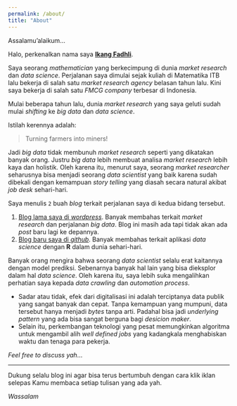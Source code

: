 ```yaml
---
permalink: /about/
title: "About"
---
```


Assalamu’alaikum…

Halo, perkenalkan nama saya [**Ikang
Fadhli**](www.linkedin.com/in/mohammad-rizka-fadhli-101).

Saya seorang *mathematician* yang berkecimpung di dunia *market
research* dan *data science*. Perjalanan saya dimulai sejak kuliah di
Matematika ITB lalu bekerja di salah satu *market research
agency* belasan tahun lalu. Kini saya bekerja di salah satu *FMCG company* terbesar di Indonesia.

Mulai beberapa tahun lalu, dunia *market research* yang saya geluti
sudah mulai *shifting* ke _big data_ dan *data science*.

Istilah kerennya adalah:

> Turning farmers into miners\!

Jadi *big data* tidak membunuh *market research* seperti yang dikatakan
banyak orang. Justru *big data* lebih membuat analisa *market research*
lebih kaya dan holistik. Oleh karena itu, menurut saya, seorang *market
researcher* seharusnya bisa menjadi seorang *data scientist* yang baik
karena sudah dibekali dengan kemampuan *story telling* yang diasah
secara natural akibat *job desk* sehari-hari.

Saya menulis `2` buah *blog* terkait perjalanan saya di kedua bidang
tersebut.

1.  [Blog lama saya di
    *wordpress*](https://passingthroughresearcher.wordpress.com/).
    Banyak membahas terkait *market research* dan perjalanan *big data*. Blog ini masih ada tapi tidak akan ada _post_ baru lagi ke depannya.
2.  [Blog baru saya di *github*](https://ikanx101.com/). Banyak membahas
    terkait aplikasi *data science* dengan **R** dalam dunia
    sehari-hari.

Banyak orang mengira bahwa seorang _data scientist_ selalu erat kaitannya dengan model prediksi. Sebenarnya banyak hal lain yang bisa dieksplor dalam hal _data science_. Oleh karena itu, saya lebih suka mengalihkan perhatian saya kepada _data crawling_ dan _automation process_.

- Sadar atau tidak, efek dari digitalisasi ini adalah terciptanya data publik yang sangat banyak dan cepat. Tanpa kemampuan yang mumpuni, data tersebut hanya menjadi _bytes_ tanpa arti. Padahal bisa jadi _underlying pattern_ yang ada bisa sangat berguna bagi _desicion maker_.
- Selain itu, perkembangan teknologi yang pesat memungkinkan algoritma untuk mengambil alih _well defined jobs_ yang kadangkala menghabiskan waktu dan tenaga para pekerja.

*Feel free to discuss yah*…

---

Dukung selalu blog ini agar bisa terus bertumbuh dengan cara klik iklan selepas Kamu membaca setiap tulisan yang ada yah.

_Wassalam_

